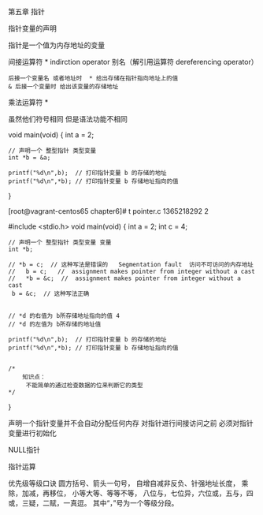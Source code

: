 第五章 指针


指针变量的声明

指针是一个值为内存地址的变量

间接运算符 * indirction operator  别名（解引用运算符  dereferencing operator）

    后接一个变量名 或者地址时  * 给出存储在指针指向地址上的值
    & 后接一个变量时 给出该变量的存储地址

乘法运算符   *

虽然他们符号相同 但是语法功能不相同

void main(void)
{
    int a = 2;

    // 声明一个 整型指针 类型变量
    int *b = &a;

    printf("%d\n",b);  // 打印指针变量 b 的存储的地址
    printf("%d\n",*b); // 打印指针变量 b 存储地址指向的值
}

[root@vagrant-centos65 chapter6]# t pointer.c
1365218292
2

#include <stdio.h>
void main(void)
{
    int a = 2;
    int c = 4;

    // 声明一个 整型指针 类型变量 变量
    int *b;

    // *b = c;  // 这种写法是错误的   Segmentation fault  访问不可访问的内存地址
    //   b = c;   //  assignment makes pointer from integer without a cast
    //   *b = &c;  //  assignment makes pointer from integer without a cast
     b = &c;  // 这种写法正确


    // *d 的右值为 b所存储地址指向的值 4
    // *d 的左值为 b所存储的地址值

    printf("%d\n",b);  // 打印指针变量 b 的存储的地址
    printf("%d\n",*b); // 打印指针变量 b 存储地址指向的值


    /*
        知识点：
         不能简单的通过检查数据的位来判断它的类型
    */
}


声明一个指针变量并不会自动分配任何内存
对指针进行间接访问之前 必须对指针变量进行初始化

NULL指针

指针运算


优先级等级口诀
圆方括号、箭头一句号， 自增自减非反负、针强地址长度，
乘除，加减，再移位，
小等大等、等等不等，
八位与，七位异，六位或，五与，四或，三疑，二赋，一真逗。
其中“，”号为一个等级分段。



